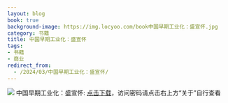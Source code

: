 ```yaml
---
layout: blog
book: true
background-image: https://img.locyoo.com/book中国早期工业化：盛宣怀.jpg
category: 书籍
title: 中国早期工业化：盛宣怀
tags:
- 书籍
- 商业
redirect_from:
  - /2024/03/中国早期工业化：盛宣怀/
---
```

![](https://img.locyoo.com/book中国早期工业化：盛宣怀.jpg)
中国早期工业化：盛宣怀: <a name = "ref1" href="https://url18.ctfile.com/f/50983618-1357865465-f06f06?p=3619">点击下载</a>，访问密码请点击右上方“关于”自行查看